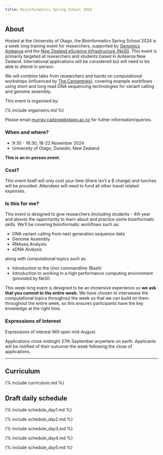 ```yaml
---
title: Bioinformatics Spring School 2024
---
```


## About

Hosted at the University of Otago, the Bioinformatics Spring School 2024 is a week long training event for researchers, supported by [Genomics Aotearoa](https://www.genomics-aotearoa.org.nz) and the [New Zealand eScience Infrastructure (NeSI)](https://www.nesi.org.nz). This event is primarily targeted at researchers and students based in Aotearoa New Zealand. International applications will be considered but will need to be able to attend in-person.

We will combine talks from researchers and hands on computational workshops (influenced by [The Carpentries](https://www.carpentries.org)), covering example workflows using short and long read DNA sequencing technologies for variant calling and genome assembly.

This event is organised by:

{% include organisers.md %}

Please email [murray.cadzow@otago.ac.nz](murray.cadzow@otago.ac.nz) for futher information/queries.

### When and where?

- 9:30 - 16:30, 18-22 November 2024
- University of Otago, Dunedin, New Zealand

**This is an in-person event.**

<!-- | Day       | Topic                         |
| --------- | ----------------------------- |
| Monday    | Introduction NeSI / Bash      |
| Tuesday   | Genomic variant calling       |
| Wednesday | Workflows and Reproducibility |
| Thursday  | Genome Assembly               |
| Friday    | Nanopore                      | -->

### Cost?

This event itself will only cost your time (there isn't a $ charge) and lunches will be provided. Attendees will need to fund all other travel related expenses.

### Is this for me?

This event is designed to give researchers (including students - 4th year and above) the opportunity to learn about and practice some bioinformatic skills. We'll be covering bioinformatic workflows such as:

- DNA variant calling from next generation sequence data
- Genome Assembly
- RNAseq Analysis
- eDNA Analysis

along with computational topics such as:

- Introduction to the Unix commandline (Bash)
- Introduction to working in a high performance computing environment (provided by NeSI)

This week long event is designed to be an immersive experience so **we ask that you commit to the entire week.** We have chosen to interweave the computational topics throughout the week so that we can build on them throughout the entire week, so this ensures participants have the key knowledge at the right time.

### Expressions of Interest

Expressions of interest Will open mid-August.

<!-- Expressions of interest applications are now open and will close midnight, Friday 29th September 2024. -->

<!-- **Please register your interest in attending by filling out [this form](https://docs.google.com/forms/d/e/1FAIpQLSd-k0o9J64C04fcc5Guui9KGoZ8zwuGpMlGR-q8fzJWqcfqSQ/viewform?usp=sf_link)** -->

Applications close midnight 27th September anywhere on earth. Applicants will be notified of their outcome the week following the close of applications.

---

## Curriculum

{% include curriculum.md %}

## Draft daily schedule

{% include schedule_day1.md %}

{% include schedule_day2.md %}

{% include schedule_day3.md %}

{% include schedule_day4.md %}

{% include schedule_day5.md %}
